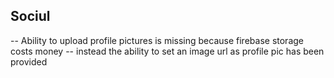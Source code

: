 ## Sociul

-- Ability to upload profile pictures is missing because firebase storage costs money
-- instead the ability to set an image url as profile pic has been provided